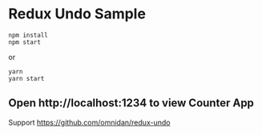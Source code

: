 # Redux Undo Sample

```
npm install
npm start
```

or

```
yarn
yarn start
```

Open http://localhost:1234 to view Counter App
---

Support
https://github.com/omnidan/redux-undo
